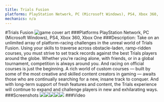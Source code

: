 ```yaml
---
title: Trials Fusion
platforms: PlayStation Network, PC (Microsoft Windows), PS4, Xbox 360, Xbox One
mechanics: n/a
---
```

#Trials Fusion
![game cover art](//images.igdb.com/igdb/image/upload/t_cover_big/feub5xjec67ekvofwnmy.jpg "Logo Title Text 1")
###Platforms
PlayStation Network, PC (Microsoft Windows), PS4, Xbox 360, Xbox One
###Description:
Take on an unlimited array of platform-racing challenges in the unreal world of Trials Fusion. Using your skills to traverse across obstacle-laden, ramp-ridden courses, you must strive to set track records against the best Trials players around the globe. Whether you’re racing alone, with friends, or in a global tournament, competition is always around you. And racing on official courses is just the beginning. A rich world of custom courses — built by some of the most creative and skilled content creators in gaming — awaits those who are continually searching for a new, insane track to conquer. And with long-term support of fresh features and content, the Trials experience will continue to expand and challenge players in new and exhilarating ways.
###Screenshots
<a target="_blank" href="//images.igdb.com/igdb/image/upload/t_cover_big/loemlqtajg5dohntflvy.jpg"><img src="//images.igdb.com/igdb/image/upload/t_thumb/loemlqtajg5dohntflvy.jpg"/></a><a target="_blank" href="//images.igdb.com/igdb/image/upload/t_cover_big/f7nbsgke1dy7kunj4fc9.jpg"><img src="//images.igdb.com/igdb/image/upload/t_thumb/f7nbsgke1dy7kunj4fc9.jpg"/></a><a target="_blank" href="//images.igdb.com/igdb/image/upload/t_cover_big/qsponspjy9uoafldidww.jpg"><img src="//images.igdb.com/igdb/image/upload/t_thumb/qsponspjy9uoafldidww.jpg"/></a><a target="_blank" href="//images.igdb.com/igdb/image/upload/t_cover_big/rs1puitdzpptuttmt73v.jpg"><img src="//images.igdb.com/igdb/image/upload/t_thumb/rs1puitdzpptuttmt73v.jpg"/></a><a target="_blank" href="//images.igdb.com/igdb/image/upload/t_cover_big/ahv2glhylmbmnl68skp3.jpg"><img src="//images.igdb.com/igdb/image/upload/t_thumb/ahv2glhylmbmnl68skp3.jpg"/></a>
###Video

